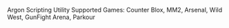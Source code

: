 Argon Scripting Utility
Supported Games: Counter Blox, MM2, Arsenal, Wild West, GunFight Arena, Parkour
